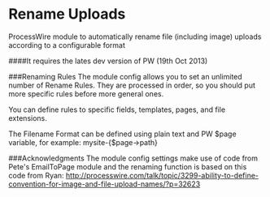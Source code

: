 Rename Uploads
==============

ProcessWire module to automatically rename file (including image) uploads according to a configurable format

####It requires the lates dev version of PW (19th Oct 2013)

###Renaming Rules
The module config allows you to set an unlimited number of Rename Rules. They are processed in order, so you should put more specific rules before more general ones.

You can define rules to specific fields, templates, pages, and file extensions.

The Filename Format can be defined using plain text and PW $page variable, for example: mysite-{$page->path}


###Acknowledgments
The module config settings make use of code from Pete's EmailToPage module and the renaming function is based on this code from Ryan:
http://processwire.com/talk/topic/3299-ability-to-define-convention-for-image-and-file-upload-names/?p=32623

